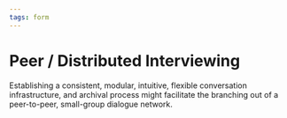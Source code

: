```yaml
---
tags: form
---
```


# Peer / Distributed Interviewing

Establishing a consistent, modular, intuitive, flexible conversation infrastructure, and archival process might facilitate the branching out of a peer-to-peer, small-group dialogue network. 
